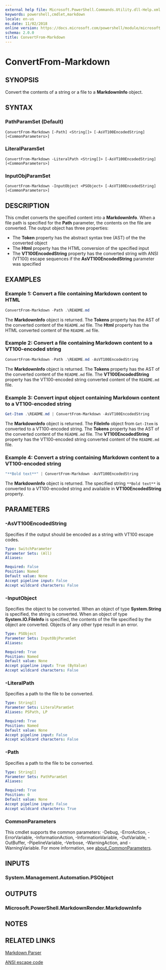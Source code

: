 ```yaml
---
external help file: Microsoft.PowerShell.Commands.Utility.dll-Help.xml
keywords: powershell,cmdlet,markdown
locale: en-us
ms.date: 11/02/2018
online version: https://docs.microsoft.com/powershell/module/microsoft.powershell.utility/convertfrom-markdown?view=powershell-6&WT.mc_id=ps-gethelp
schema: 2.0.0
title: ConvertFrom-Markdown
---
```


# ConvertFrom-Markdown

## SYNOPSIS
Convert the contents of a string or a file to a **MarkdownInfo**
object.

## SYNTAX

### PathParamSet (Default)

```
ConvertFrom-Markdown [-Path] <String[]> [-AsVT100EncodedString] [<CommonParameters>]
```

### LiteralParamSet

```
ConvertFrom-Markdown -LiteralPath <String[]> [-AsVT100EncodedString] [<CommonParameters>]
```

### InputObjParamSet

```
ConvertFrom-Markdown -InputObject <PSObject> [-AsVT100EncodedString] [<CommonParameters>]
```

## DESCRIPTION

This cmdlet converts the specified content into a **MarkdownInfo**. When a file path is specified
for the **Path** parameter, the contents on the file are converted. The output object has three
properties:

- The **Token** property has the abstract syntax tree (AST) of the the converted object
- The **Html** property has the HTML conversion of the specified input
- The **VT100EncodedString** property has the converted string with ANSI (VT100) escape sequences if
  the **AsVT100EncodedString** parameter was specified

## EXAMPLES

### Example 1: Convert a file containing Markdown content to HTML

```powershell
ConvertFrom-Markdown -Path .\README.md
```

The **MarkdownInfo** object is returned. The **Tokens** property has the AST of the converted
content of the `README.md` file. The **Html** property has the HTML converted content of the
`README.md` file.

### Example 2: Convert a file containing Markdown content to a VT100-encoded string

```powershell
ConvertFrom-Markdown -Path .\README.md -AsVT100EncodedString
```

The **MarkdownInfo** object is returned. The **Tokens** property has the AST of the converted
content of the `README.md` file. The **VT100EncodedString** property has the VT100-encoded string
converted content of the `README.md` file.

### Example 3: Convert input object containing Markdown content to a VT100-encoded string

```powershell
Get-Item .\README.md | ConvertFrom-Markdown -AsVT100EncodedString
```

The **MarkdownInfo** object is returned. The **FileInfo** object from `Get-Item` is converted to a
VT100-encoded string. The **Tokens** property has the AST of the converted content of the
`README.md` file. The **VT100EncodedString** property has the VT100-encoded string converted content
of the `README.md` file.

### Example 4: Convert a string containing Markdown content to a VT100-encoded string

```powershell
"**Bold text**" | ConvertFrom-Markdown -AsVT100EncodedString
```

The **MarkdownInfo** object is returned. The specified string `**Bold text**` is converted to a
VT100-encoded string and available in **VT100EncodedString** property.

## PARAMETERS

### -AsVT100EncodedString

Specifies if the output should be encoded as a string with VT100 escape codes.

```yaml
Type: SwitchParameter
Parameter Sets: (All)
Aliases:

Required: False
Position: Named
Default value: None
Accept pipeline input: False
Accept wildcard characters: False
```

### -InputObject

Specifies the object to be converted. When an object of type **System.String** is specified, the
string is converted. When an object of type **System.IO.FileInfo** is specified, the contents of the
file specified by the object are converted. Objects of any other type result in an error.

```yaml
Type: PSObject
Parameter Sets: InputObjParamSet
Aliases:

Required: True
Position: Named
Default value: None
Accept pipeline input: True (ByValue)
Accept wildcard characters: False
```

### -LiteralPath

Specifies a path to the file to be converted.

```yaml
Type: String[]
Parameter Sets: LiteralParamSet
Aliases: PSPath, LP

Required: True
Position: Named
Default value: None
Accept pipeline input: False
Accept wildcard characters: False
```

### -Path

Specifies a path to the file to be converted.

```yaml
Type: String[]
Parameter Sets: PathParamSet
Aliases:

Required: True
Position: 0
Default value: None
Accept pipeline input: False
Accept wildcard characters: True
```

### CommonParameters

This cmdlet supports the common parameters: -Debug, -ErrorAction, -ErrorVariable,
-InformationAction, -InformationVariable, -OutVariable, -OutBuffer, -PipelineVariable, -Verbose,
-WarningAction, and -WarningVariable. For more information, see [about_CommonParameters](https://go.microsoft.com/fwlink/?LinkID=113216).

## INPUTS

### System.Management.Automation.PSObject

## OUTPUTS

### Microsoft.PowerShell.MarkdownRender.MarkdownInfo

## NOTES

## RELATED LINKS

[Markdown Parser](https://github.com/lunet-io/markdig)

[ANSI escape code](https://wikipedia.org/wiki/ANSI_escape_code)
